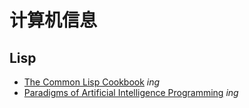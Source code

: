 # 计算机信息
## Lisp
- [The Common Lisp Cookbook](https://github.com/keer2345/reading-notes/tree/main/it/the-common-lisp-cookbook) *ing*
- [Paradigms of Artificial Intelligence Programming](https://github.com/keer2345/reading-notes/tree/main/it/PAIP) *ing*
